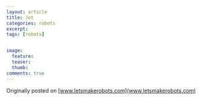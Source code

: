 ```yaml
---
layout: article
title: Jot
categories: robots
excerpt:
tags: [robots]


image:
  feature:
  teaser:
  thumb:
comments: true
---
```


Originally posted on [www.letsmakerobots.com](www.letsmakerobots.com)

